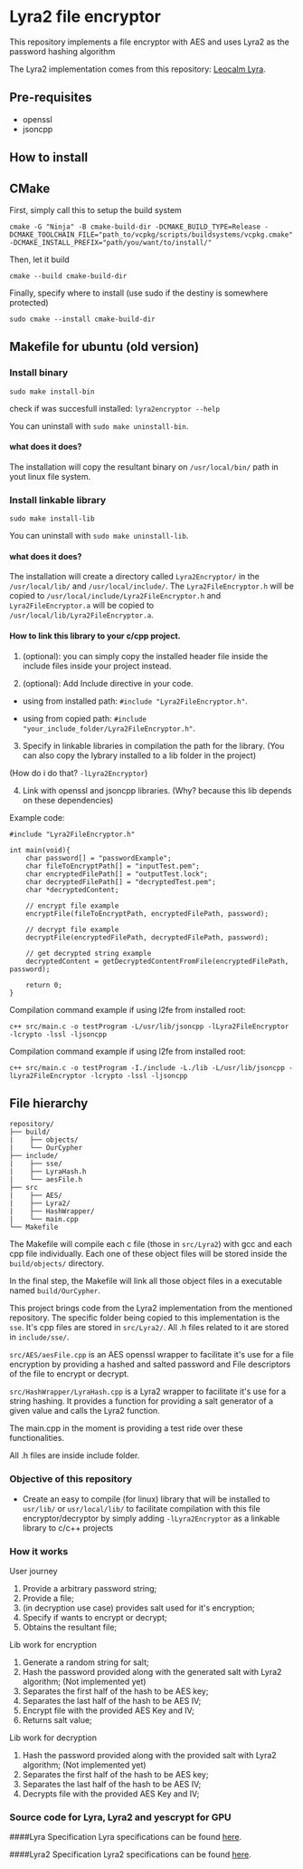 # Lyra2 file encryptor

This repository implements a file encryptor with AES and uses Lyra2 as the password hashing algorithm

The Lyra2 implementation comes from this repository: [Leocalm Lyra](https://github.com/leocalm/Lyra).

## Pre-requisites

- openssl
- jsoncpp

## How to install

## CMake

First, simply call this to setup the build system

`cmake -G "Ninja" -B cmake-build-dir -DCMAKE_BUILD_TYPE=Release -DCMAKE_TOOLCHAIN_FILE="path_to/vcpkg/scripts/buildsystems/vcpkg.cmake" -DCMAKE_INSTALL_PREFIX="path/you/want/to/install/"`

Then, let it build

`cmake --build cmake-build-dir`

Finally, specify where to install (use sudo if the destiny is somewhere protected)

`sudo cmake --install cmake-build-dir`

## Makefile for ubuntu (old version)

### Install binary

`sudo make install-bin`

check if was succesfull installed: `lyra2encryptor --help`

You can uninstall with `sudo make uninstall-bin`.

#### what does it does?

The installation will copy the resultant binary on `/usr/local/bin/` path in yout linux file system.

### Install linkable library

`sudo make install-lib`

You can uninstall with `sudo make uninstall-lib`.

#### what does it does?

The installation will create a directory called `Lyra2Encryptor/` in the `/usr/local/lib/` and `/usr/local/include/`. The `Lyra2FileEncryptor.h` will be copied to `/usr/local/include/Lyra2FileEncryptor.h` and `Lyra2FileEncryptor.a` will be copied to `/usr/local/lib/Lyra2FileEncryptor.a`.

#### How to link this library to your c/cpp project.

1. (optional): you can simply copy the installed header file inside the include files inside your project instead.

2. (optional): Add Include directive in your code.

- using from installed path: `#include "Lyra2FileEncryptor.h"`.

- using from copied path: `#include "your_include_folder/Lyra2FileEncryptor.h"`.

3. Specify in linkable libraries in compilation the path for the library. (You can also copy the lybrary installed to a lib folder in the project)

(How do i do that? `-lLyra2Encryptor`)

4. Link with openssl and jsoncpp libraries. (Why? because this lib depends on these dependencies)

Example code:

```
#include "Lyra2FileEncryptor.h"

int main(void){
    char password[] = "passwordExample";
    char fileToEncryptPath[] = "inputTest.pem";
    char encryptedFilePath[] = "outputTest.lock";
    char decryptedFilePath[] = "decryptedTest.pem";
    char *decryptedContent;

    // encrypt file example
    encryptFile(fileToEncryptPath, encryptedFilePath, password);

    // decrypt file example
    decryptFile(encryptedFilePath, decryptedFilePath, password);

    // get decrypted string example
    decryptedContent = getDecryptedContentFromFile(encryptedFilePath, password);

    return 0;
}

```

Compilation command example if using l2fe from installed root:

`c++ src/main.c -o testProgram -L/usr/lib/jsoncpp -lLyra2FileEncryptor -lcrypto -lssl -ljsoncpp`

Compilation command example if using l2fe from installed root:

`c++ src/main.c -o testProgram -I./include -L./lib -L/usr/lib/jsoncpp -lLyra2FileEncryptor -lcrypto -lssl -ljsoncpp`

## File hierarchy

```
repository/
├── build/
|    ├── objects/ 
|    └── OurCypher 
├── include/
|    ├── sse/
|    ├── LyraHash.h
|    └── aesFile.h  
├── src
|    ├── AES/
|    ├── Lyra2/
|    ├── HashWrapper/ 
|    └── main.cpp
└── Makefile
```

The Makefile will compile each c file (those in `src/Lyra2`) with gcc and each cpp file individually. Each one of these object files will be stored inside the `build/objects/` directory.

In the final step, the Makefile will link all those object files in a executable named `build/OurCypher`.

This project brings code from the Lyra2 implementation from the mentioned repository. The specific folder being copied to this implementation is the `sse`. It's cpp files are stored in `src/Lyra2/`. All .h files related to it are stored in `include/sse/`.

`src/AES/aesFile.cpp` is an AES openssl wrapper to facilitate it's use for a file encryption by providing a hashed and salted password and File descriptors of the file to encrypt or decrypt.

`src/HashWrapper/LyraHash.cpp` is a Lyra2 wrapper to facilitate it's use for a string hashing. It provides a function for providing a salt generator of a given value and calls the Lyra2 function.

The main.cpp in the moment is providing a test ride over these functionalities.

All .h files are inside include folder.

### Objective of this repository

- Create an easy to compile (for linux) library that will be installed to `usr/lib/` or `usr/local/lib/` to facilitate compilation with this file encryptor/decryptor by simply adding `-lLyra2Encryptor` as a linkable library to c/c++ projects

### How it works

User journey

1. Provide a arbitrary password string;
2. Provide a file;
3. (in decryption use case) provides salt used for it's encryption;
3. Specify if wants to encrypt or decrypt;
4. Obtains the resultant file;

Lib work for encryption

1. Generate a random string for salt;
2. Hash the password provided along with the generated salt with Lyra2 algorithm; (Not implemented yet)
3. Separates the first half of the hash to be AES key;
4. Separates the last half of the hash to be AES IV;
5. Encrypt file with the provided AES Key and IV;
6. Returns salt value;

Lib work for decryption

1. Hash the password provided along with the provided salt with Lyra2 algorithm; (Not implemented yet)
2. Separates the first half of the hash to be AES key;
3. Separates the last half of the hash to be AES IV;
4. Decrypts file with the provided AES Key and IV;

### Source code for Lyra, Lyra2 and yescrypt for GPU

####Lyra Specification
Lyra specifications can be found [here](http://eprint.iacr.org/2014/030).

####Lyra2 Specification
Lyra2 specifications can be found [here](http://eprint.iacr.org/2015/136).

